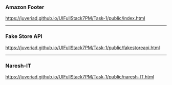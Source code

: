 ### Amazon Footer
https://juveriad.github.io/UIFullStack7PM/Task-1/public/index.html
<hr>

### Fake Store API

https://juveriad.github.io/UIFullStack7PM/Task-1/public/fakestoreapi.html
<hr>

### Naresh-IT
https://juveriad.github.io/UIFullStack7PM/Task-1/public/naresh-IT.html
